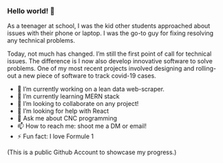 ### Hello world! 👋

As a teenager at school, I was the kid other students approached about issues with their phone or laptop. I was the go-to guy for fixing resolving any technical problems.

Today, not much has changed. I’m still the first point of call for technical issues. The difference is I now also develop innovative software to solve problems. One of my most recent projects involved designing and rolling-out a new piece of software to track covid-19 cases.


- 🔭 I’m currently working on a lean data web-scraper.
- 🌱 I’m currently learning MERN stack
- 👯 I’m looking to collaborate on any project!
- 🤔 I’m looking for help with React
- 💬 Ask me about CNC programming 
- 📫 How to reach me: shoot me a DM or email!
- ⚡ Fun fact: I love Formule 1


(This is a public Github Account to showcase my progress.)

